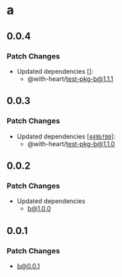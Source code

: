 # a

## 0.0.4

### Patch Changes

- Updated dependencies []:
  - @with-heart/test-pkg-b@1.1.1

## 0.0.3

### Patch Changes

- Updated dependencies [[`449bf00`](https://github.com/with-heart/changesets-pnpm-workflows-test/commit/449bf00e829f95292d9b770489de182ea1ee1f32)]:
  - @with-heart/test-pkg-b@1.1.0

## 0.0.2

### Patch Changes

- Updated dependencies
  - b@1.0.0

## 0.0.1

### Patch Changes

- b@0.0.1

